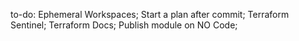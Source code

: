 to-do:
    Ephemeral Workspaces;
    Start a plan after commit;
    Terraform Sentinel;
    Terraform Docs;
    Publish module on NO Code;
